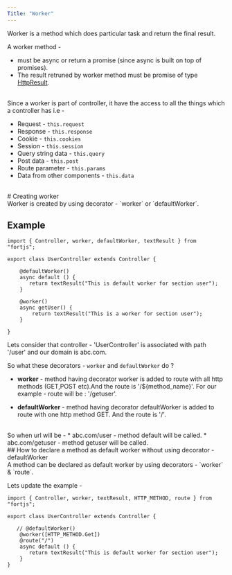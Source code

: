 ```yaml
---
Title: "Worker"
---
```


Worker is a method which does particular task and return the final result. 

A worker method -

* must be async or return a promise (since async is built on top of promises).
* The result retruned by worker method must be promise of type [HttpResult](http-result).

<br>
Since a worker is part of controller, it have the access to all the things which a controller has i.e - 

* Request - `this.request`
* Response - `this.response`
* Cookie - `this.cookies`
* Session - `this.session`
* Query string data - `this.query`
* Post data - `this.post`
* Route parameter -  `this.params`
* Data from other components -  `this.data`

<br>
# Creating worker

<br>
Worker is created by using decorator - `worker` or `defaultWorker`.


## Example

```
import { Controller, worker, defaultWorker, textResult } from "fortjs";

export class UserController extends Controller {
   
    @defaultWorker()
    async default () {
       return textResult("This is default worker for section user");
    }

    @worker()
    async getUser() {
        return textResult("This is a worker for section user");
    }

}
```

Lets consider that controller - 'UserController' is associated with path '/user' and our domain is abc.com.

So what these decorators - `worker` and `defaultWorker` do ?

* **worker** - method having decorator worker is added to route with all http methods (GET,POST etc).And the route is '/${method_name}'. For our example - route will be : '/getuser'.

* **defaultWorker** - method having decorator defaultWorker is added to route with one http method GET. And the route is '/'.

<br>
So when url will be - 
* abc.com/user - method default will be called.
* abc.com/getuser - method getuser will be called.

<br>
## How to declare a method as default worker without using decorator - defaultWorker

<br>
A method can be declared as default worker by using decorators - `worker` & `route`.

Lets update the example -

```
import { Controller, worker, textResult, HTTP_METHOD, route } from "fortjs";

export class UserController extends Controller {
    
   // @defaultWorker()
    @worker([HTTP_METHOD.Get])
    @route("/")
    async default () {
       return textResult("This is default worker for section user");
    }
}
```
